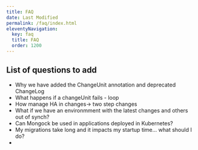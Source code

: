 ```yaml
---
title: FAQ
date: Last Modified 
permalink: /faq/index.html
eleventyNavigation:
  key: faq 
  title: FAQ
  order: 1200
---
```

## List of questions to add

- Why we have added the ChangeUnit annotation and deprecated ChangeLog
- What happens if a changeUnit fails - loop
- How manage HA in changes-> two step changes
- What if we have an environmment with the latest changes and others out of synch?
- Can Mongock be used in applications deployed in Kubernetes?
- My migrations take long and it impacts my startup time... what should I do?
- 